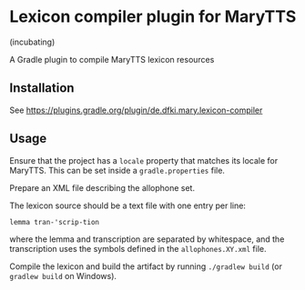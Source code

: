 Lexicon compiler plugin for MaryTTS
===================================
(incubating)

A Gradle plugin to compile MaryTTS lexicon resources

Installation
------------

See https://plugins.gradle.org/plugin/de.dfki.mary.lexicon-compiler

Usage
-----

Ensure that the project has a `locale` property that matches its locale for MaryTTS.
This can be set inside a `gradle.properties` file.

Prepare an XML file describing the allophone set.

The lexicon source should be a text file with one entry per line:
```
lemma tran-'scrip-tion
```
where the lemma and transcription are separated by whitespace, and the transcription uses the symbols defined in the `allophones.XY.xml` file.

Compile the lexicon and build the artifact by running `./gradlew build` (or `gradlew build` on Windows).
